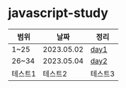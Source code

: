 # javascript-study


|범위|날짜|정리|
|------|---|---|
|1~25|2023.05.02|[day1](https://www.notion.so/1-edaed96f7bb64ae0a001328040eff477?pvs=4)|
|26~34|2023.05.04|[day2](https://www.notion.so/2-2ec9f11d643740978eac237cee5b6fb6?pvs=4)|
|테스트1|테스트2|테스트3|
